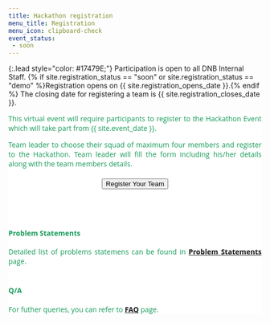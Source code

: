 ```yaml
---
title: Hackathon registration
menu_title: Registration
menu_icon: clipboard-check
event_status:
 - soon
---
```


{:.lead style="color: #17479E;"}
Participation is open to all DNB Internal Staff. {% if site.registration_status
== "soon" or site.registration_status == "demo" %}Registration opens on
{{ site.registration_opens_date }}.{% endif %} The closing date for registering a team 
is {{ site.registration_closes_date }}.


<div class="page-content" aria-label="Content" style="background: white; font-family: 'Open Sans', 'Helvetica Neue', Helvetica, Arial, sans-serif; text-align: justify; text-justify: inter-word; color: #159957;">
<section>
<div class="wrapper">
This virtual event will require participants to register to the
Hackathon Event which will take part from {{ site.event_date }}.

Team leader to choose their squad of maximum four members and register to the Hackathon. Team leader will fill the form including his/her details along with the team members details.


  <div style="font-size: 32px; text-align: center; margin: 20px">
  <a href="https://forms.office.com/Pages/ResponsePage.aspx?id=VUIF41YjAU2H6BEeteoS4LGYf9e_wDFGo65PpU1kp0pUMFJHMVROTlZWQ1IwMVlNWTlJWUhaRE83Ty4u" target="_blank">
  <button class="favorite styled" type="button">
      Register Your Team
  </button>
  </a>
  </div>

<br>
<br>

  <div>
  <h4><b>Problem Statements</b></h4>
  Detailed list of problems statemens can be found in <a href="{{ site.baseurl }}{% link projects.md %}"><b>Problem Statements</b></a> page.
  </div>

<br>

  <div>
  <h4><b>Q/A</b></h4>
  For futher queries, you can refer to <a href="{{ site.baseurl }}{% link faq.md %}"><b>FAQ</b></a> page.
  </div>
</div>
</section>
</div>
